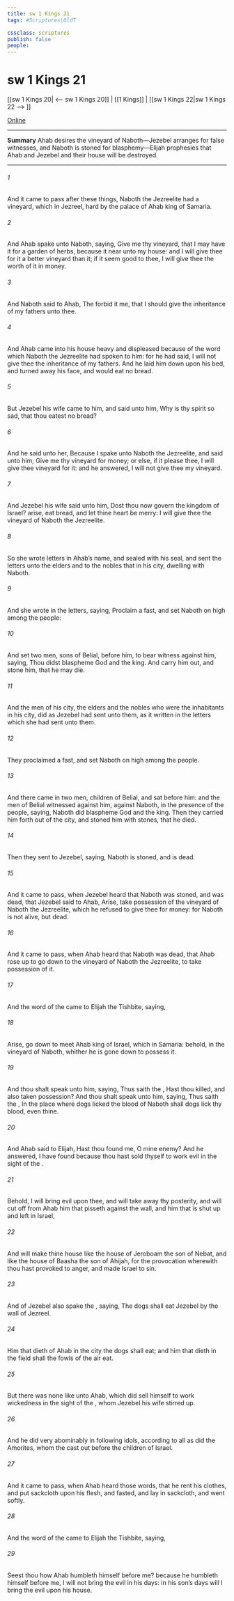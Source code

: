 ```yaml
---
title: sw 1 Kings 21
tags: #Scriptures\OldT

cssclass: scriptures
publish: false
people:
---
```


# sw 1 Kings 21
[[sw 1 Kings 20| <-- sw 1 Kings 20]] | [[1 Kings]] | [[sw 1 Kings 22|sw 1 Kings 22 --> ]]

[Online](https://churchofjesuschrist.org/study/scriptures/ot/1-kgs/21?lang=eng)

---
__Summary__
Ahab desires the vineyard of Naboth—Jezebel arranges for false witnesses, and Naboth is stoned for blasphemy—Elijah prophesies that Ahab and Jezebel and their house will be destroyed.

---
###### 1 
And it came to pass after these things,  Naboth the Jezreelite had a vineyard, which  in Jezreel, hard by the palace of Ahab king of Samaria.

###### 2 
And Ahab spake unto Naboth, saying, Give me thy vineyard, that I may have it for a garden of herbs, because it  near unto my house: and I will give thee for it a better vineyard than it;  if it seem good to thee, I will give thee the worth of it in money.

###### 3 
And Naboth said to Ahab, The  forbid it me, that I should give the inheritance of my fathers unto thee.

###### 4 
And Ahab came into his house heavy and displeased because of the word which Naboth the Jezreelite had spoken to him: for he had said, I will not give thee the inheritance of my fathers. And he laid him down upon his bed, and turned away his face, and would eat no bread.

###### 5 
But Jezebel his wife came to him, and said unto him, Why is thy spirit so sad, that thou eatest no bread?

###### 6 
And he said unto her, Because I spake unto Naboth the Jezreelite, and said unto him, Give me thy vineyard for money; or else, if it please thee, I will give thee  vineyard for it: and he answered, I will not give thee my vineyard.

###### 7 
And Jezebel his wife said unto him, Dost thou now govern the kingdom of Israel? arise,  eat bread, and let thine heart be merry: I will give thee the vineyard of Naboth the Jezreelite.

###### 8 
So she wrote letters in Ahab’s name, and sealed  with his seal, and sent the letters unto the elders and to the nobles that  in his city, dwelling with Naboth.

###### 9 
And she wrote in the letters, saying, Proclaim a fast, and set Naboth on high among the people:

###### 10 
And set two men, sons of Belial, before him, to bear witness against him, saying, Thou didst blaspheme God and the king. And  carry him out, and stone him, that he may die.

###### 11 
And the men of his city,  the elders and the nobles who were the inhabitants in his city, did as Jezebel had sent unto them,  as it  written in the letters which she had sent unto them.

###### 12 
They proclaimed a fast, and set Naboth on high among the people.

###### 13 
And there came in two men, children of Belial, and sat before him: and the men of Belial witnessed against him,  against Naboth, in the presence of the people, saying, Naboth did blaspheme God and the king. Then they carried him forth out of the city, and stoned him with stones, that he died.

###### 14 
Then they sent to Jezebel, saying, Naboth is stoned, and is dead.

###### 15 
And it came to pass, when Jezebel heard that Naboth was stoned, and was dead, that Jezebel said to Ahab, Arise, take possession of the vineyard of Naboth the Jezreelite, which he refused to give thee for money: for Naboth is not alive, but dead.

###### 16 
And it came to pass, when Ahab heard that Naboth was dead, that Ahab rose up to go down to the vineyard of Naboth the Jezreelite, to take possession of it.

###### 17 
And the word of the  came to Elijah the Tishbite, saying,

###### 18 
Arise, go down to meet Ahab king of Israel, which  in Samaria: behold,  in the vineyard of Naboth, whither he is gone down to possess it.

###### 19 
And thou shalt speak unto him, saying, Thus saith the , Hast thou killed, and also taken possession? And thou shalt speak unto him, saying, Thus saith the , In the place where dogs licked the blood of Naboth shall dogs lick thy blood, even thine.

###### 20 
And Ahab said to Elijah, Hast thou found me, O mine enemy? And he answered, I have found  because thou hast sold thyself to work evil in the sight of the .

###### 21 
Behold, I will bring evil upon thee, and will take away thy posterity, and will cut off from Ahab him that pisseth against the wall, and him that is shut up and left in Israel,

###### 22 
And will make thine house like the house of Jeroboam the son of Nebat, and like the house of Baasha the son of Ahijah, for the provocation wherewith thou hast provoked  to anger, and made Israel to sin.

###### 23 
And of Jezebel also spake the , saying, The dogs shall eat Jezebel by the wall of Jezreel.

###### 24 
Him that dieth of Ahab in the city the dogs shall eat; and him that dieth in the field shall the fowls of the air eat.

###### 25 
But there was none like unto Ahab, which did sell himself to work wickedness in the sight of the , whom Jezebel his wife stirred up.

###### 26 
And he did very abominably in following idols, according to all  as did the Amorites, whom the  cast out before the children of Israel.

###### 27 
And it came to pass, when Ahab heard those words, that he rent his clothes, and put sackcloth upon his flesh, and fasted, and lay in sackcloth, and went softly.

###### 28 
And the word of the  came to Elijah the Tishbite, saying,

###### 29 
Seest thou how Ahab humbleth himself before me? because he humbleth himself before me, I will not bring the evil in his days:  in his son’s days will I bring the evil upon his house.

